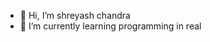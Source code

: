 - 👋 Hi, I’m shreyash chandra
- 🌱 I’m currently learning programming in real

<!---
chanduputta/chanduputta is a ✨ special ✨ repository because its `README.md` (this file) appears on your GitHub profile.
You can click the Preview link to take a look at your changes.
--->
